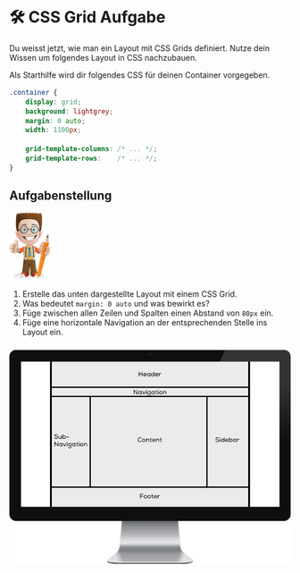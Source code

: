 # 🛠 CSS Grid Aufgabe

Du weisst jetzt, wie man ein Layout mit CSS Grids definiert. Nutze dein Wissen um folgendes Layout in CSS nachzubauen.

Als Starthilfe wird dir folgendes CSS für deinen Container vorgegeben.

```css
.container {
    display: grid;
    background: lightgrey;
    margin: 0 auto;
    width: 1100px;

    grid-template-columns: /* ... */;
    grid-template-rows:    /* ... */;
}
```

## Aufgabenstellung

![](../../.gitbook/assets/ralph.png)

1. Erstelle das unten dargestellte Layout mit einem CSS Grid.
2. Was bedeutet `margin: 0 auto` und was bewirkt es?
3. Füge zwischen allen Zeilen und Spalten einen Abstand von `80px` ein.
4. Füge eine horizontale Navigation an der entsprechenden Stelle ins Layout ein.

![Aufgabe](../../.gitbook/assets/aufgabe.png)
